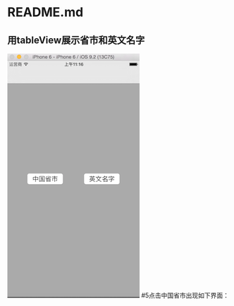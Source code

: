 README.md
=============================
用tableView展示省市和英文名字
----------------------------
![image](https://github.com/GhostKZShdow/UITableView/blob/master/Image/shouye.png "hubgit")
#5点击中国省市出现如下界面：
